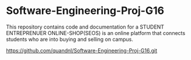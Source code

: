 # Software-Engineering-Proj-G16
This repository contains code and documentation for a STUDENT ENTREPRENUER ONLINE-SHOP(SEOS) is an online platform that  connects students who are into buying and selling on campus.

https://github.com/quandnl/Software-Engineering-Proj-G16.git
